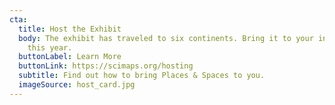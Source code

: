```yaml
---
cta:
  title: Host the Exhibit
  body: The exhibit has traveled to six continents. Bring it to your institution
    this year.
  buttonLabel: Learn More
  buttonLink: https://scimaps.org/hosting
  subtitle: Find out how to bring Places & Spaces to you.
  imageSource: host_card.jpg
---
```

